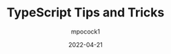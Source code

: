 ---
author: mpocock1
date: 2022-04-21
draft: true
permalink: false
publisher: code
tags:
  - videos
  - typescript
  - tips
  - tricks
target_url: https://www.youtube.com/watch?v=hBk4nV7q6-w
title: TypeScript Tips and Tricks
---